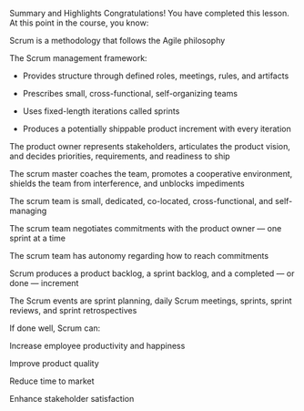 Summary and Highlights
Congratulations! You have completed this lesson. At this point in the course, you know: 

Scrum is a methodology that follows the Agile philosophy

The Scrum management framework:

- Provides structure through defined roles, meetings, rules, and artifacts

- Prescribes small, cross-functional, self-organizing teams

- Uses fixed-length iterations called sprints

- Produces a potentially shippable product increment with every iteration

The product owner represents stakeholders, articulates the product vision, and decides priorities, requirements, and readiness to ship

The scrum master coaches the team, promotes a cooperative environment, shields the team from interference, and unblocks impediments

The scrum team is small, dedicated, co-located, cross-functional, and self-managing

The scrum team negotiates commitments with the product owner — one sprint at a time

The scrum team has autonomy regarding how to reach commitments

Scrum produces a product backlog, a sprint backlog, and a completed — or done — increment

The Scrum events are sprint planning, daily Scrum meetings, sprints, sprint reviews, and sprint retrospectives

If done well, Scrum can: 

Increase employee productivity and happiness

Improve product quality

Reduce time to market

Enhance stakeholder satisfaction